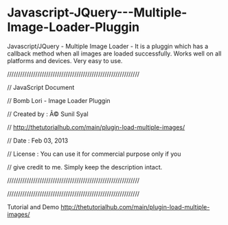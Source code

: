 Javascript-JQuery---Multiple-Image-Loader-Pluggin
=================================================

Javascript/JQuery - Multiple Image Loader - It is a pluggin which has a callback method when all images are loaded successfully. Works well on all platforms and devices. Very easy to use.

/////////////////////////////////////////////////////////////

// JavaScript Document

// Bomb Lori - Image Loader Pluggin

// Created by : Â© Sunil Syal

// http://thetutorialhub.com/main/plugin-load-multiple-images/

// Date : Feb 03, 2013

// License : You can use it for commercial purpose only if you 

// give credit to me. Simply keep the description intact.

/////////////////////////////////////////////////////////////

/////////////////////////////////////////////////////////////

Tutorial and Demo 
http://thetutorialhub.com/main/plugin-load-multiple-images/



